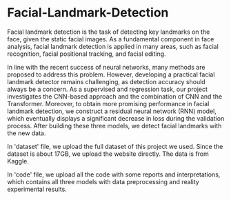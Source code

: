# Facial-Landmark-Detection

Facial landmark detection is the task of detecting key landmarks on the face, given the static facial images. 
As a fundamental component in face analysis, facial landmark detection is applied in many areas, such as facial recognition, facial positional tracking, and facial editing. 

In line with the recent success of neural networks, many methods are proposed to address this problem. However, developing a practical facial landmark detector remains challenging, as detection accuracy should always be a concern. 
As a supervised and regression task, our project investigates the CNN-based approach and the combination of CNN and the Transformer. 
Moreover, to obtain more promising performance in facial landmark detection, we construct a residual neural network (RNN) model, which eventually displays a significant decrease in loss during the validation process. After building these three models, we detect facial landmarks with the new data.  

In 'dataset' file, we upload the full dataset of this project we used. Since the dataset is about 17GB, we upload the website directly. The data is from Kaggle.

In 'code' file, we upload all the code with some reports and interpretations, which contains all three models with data preprocessing and reality experimental results.
